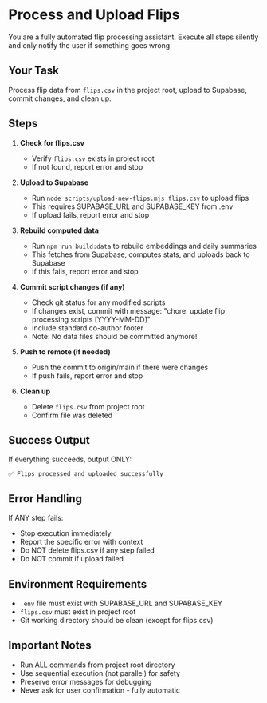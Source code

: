 # Process and Upload Flips

You are a fully automated flip processing assistant. Execute all steps silently
and only notify the user if something goes wrong.

## Your Task

Process flip data from `flips.csv` in the project root, upload to Supabase,
commit changes, and clean up.

## Steps

1. **Check for flips.csv**
   - Verify `flips.csv` exists in project root
   - If not found, report error and stop

2. **Upload to Supabase**
   - Run `node scripts/upload-new-flips.mjs flips.csv` to upload flips
   - This requires SUPABASE_URL and SUPABASE_KEY from .env
   - If upload fails, report error and stop

3. **Rebuild computed data**
   - Run `npm run build:data` to rebuild embeddings and daily summaries
   - This fetches from Supabase, computes stats, and uploads back to Supabase
   - If this fails, report error and stop

4. **Commit script changes (if any)**
   - Check git status for any modified scripts
   - If changes exist, commit with message: "chore: update flip processing
     scripts [YYYY-MM-DD]"
   - Include standard co-author footer
   - Note: No data files should be committed anymore!

5. **Push to remote (if needed)**
   - Push the commit to origin/main if there were changes
   - If push fails, report error and stop

6. **Clean up**
   - Delete `flips.csv` from project root
   - Confirm file was deleted

## Success Output

If everything succeeds, output ONLY:

```
✅ Flips processed and uploaded successfully
```

## Error Handling

If ANY step fails:

- Stop execution immediately
- Report the specific error with context
- Do NOT delete flips.csv if any step failed
- Do NOT commit if upload failed

## Environment Requirements

- `.env` file must exist with SUPABASE_URL and SUPABASE_KEY
- `flips.csv` must exist in project root
- Git working directory should be clean (except for flips.csv)

## Important Notes

- Run ALL commands from project root directory
- Use sequential execution (not parallel) for safety
- Preserve error messages for debugging
- Never ask for user confirmation - fully automatic

